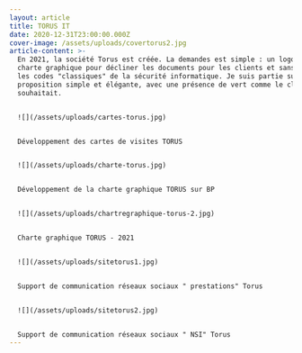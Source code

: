 ```yaml
---
layout: article
title: TORUS IT
date: 2020-12-31T23:00:00.000Z
cover-image: /assets/uploads/covertorus2.jpg
article-content: >-
  En 2021, la société Torus est créée. La demandes est simple : un logo, une
  charte graphique pour décliner les documents pour les clients et sans garder
  les codes "classiques" de la sécurité informatique. Je suis partie sur une
  proposition simple et élégante, avec une présence de vert comme le client le
  souhaitait. 


  ![](/assets/uploads/cartes-torus.jpg)


  Développement des cartes de visites TORUS 


  ![](/assets/uploads/charte-torus.jpg)


  Développement de la charte graphique TORUS sur BP


  ![](/assets/uploads/chartregraphique-torus-2.jpg)


  Charte graphique TORUS - 2021


  ![](/assets/uploads/sitetorus1.jpg)


  Support de communication réseaux sociaux " prestations" Torus 


  ![](/assets/uploads/sitetorus2.jpg)


  Support de communication réseaux sociaux " NSI" Torus
---
```

